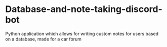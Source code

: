 # Database-and-note-taking-discord-bot
Python application which allows for writing custom notes for users based on a database, made for a car forum

